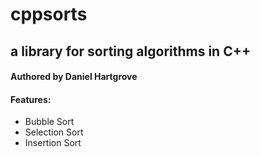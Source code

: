 # cppsorts
## a library for sorting algorithms in C++
#### Authored by Daniel Hartgrove

#### Features:
- Bubble Sort
- Selection Sort
- Insertion Sort

